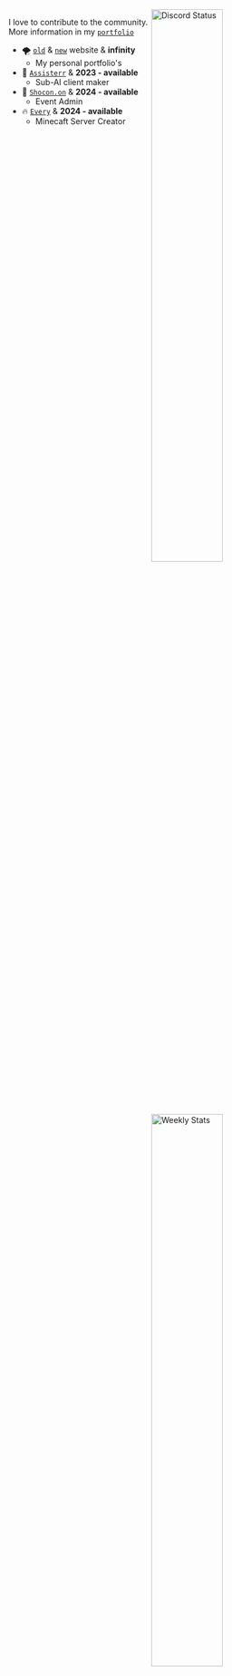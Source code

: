 <a href="https://discord.com/users/536479598469316639" target="_blank">
	<img width="50%" align="right" alt="Discord Status" src="https://lanyard.cnrad.dev/api/536479598469316639?bg=1f1f1f&borderRadius=5px">
</a>
<a href="https://wakatime.com/@sdnsdev" target="_blank">
	<img width="50%" align="right" alt="Weekly Stats" src="https://github-readme-stats.vercel.app/api/wakatime?username=sdnsdev&border_radius=5px&theme=dark&bg_color=1f1f1f&border_color=1f1f1f&icon_color=58a6ff&show_icons=true&disable_animations=true&custom_title=Weekly%20Stats">
</a>

I love to contribute to the community.<br>
More information in my [`portfolio`]<br>

- 🌪️ [`old`] & [`new`] website & **infinity**
	- My personal portfolio's
- 🤖 [`Assisterr`]  & **2023 - available**
	- Sub-AI client maker
- 🔑 [`Shocon.on`]  & **2024 - available**
	- Event Admin
- 🔥 [`Every`]      & **2024 - available**
	- Minecaft Server Creator

<!--------------- Teams ----------------->

[`Assisterr`]: https://www.assisterr.xyz/
[`Shocon.on`]: https://discord.gg/shadowraze
[`Every`]: https://discord.gg/everyday
[`old`]: https://sadness.website/
[`new`]: https://sotiesman.tech/
[`portfolio`]: https://www.sotiesman.tech/
